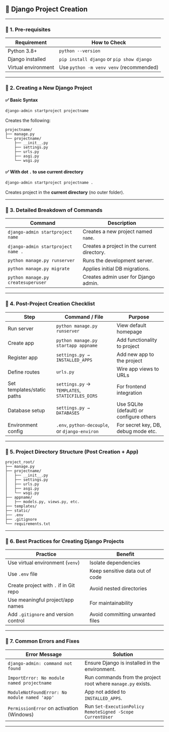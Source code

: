 ## 🚀 Django Project Creation 

---

### 🔹 1. **Pre-requisites**

| Requirement         | How to Check                              |
| ------------------- | ----------------------------------------- |
| Python 3.8+         | `python --version`                        |
| Django installed    | `pip install django` or `pip show django` |
| Virtual environment | Use `python -m venv venv` (recommended)   |

---

### 🔹 2. **Creating a New Django Project**

#### ✅ Basic Syntax

```bash
django-admin startproject projectname
```

Creates the following:

```
projectname/
├── manage.py
└── projectname/
    ├── __init__.py
    ├── settings.py
    ├── urls.py
    ├── asgi.py
    └── wsgi.py
```

#### ✅ With dot `.` to use current directory

```bash
django-admin startproject projectname .
```

Creates project in the **current directory** (no outer folder).

---

### 🔹 3. **Detailed Breakdown of Commands**

| Command                            | Description                                 |
| ---------------------------------- | ------------------------------------------- |
| `django-admin startproject name`   | Creates a new project named `name`.         |
| `django-admin startproject name .` | Creates a project in the current directory. |
| `python manage.py runserver`       | Runs the development server.                |
| `python manage.py migrate`         | Applies initial DB migrations.              |
| `python manage.py createsuperuser` | Creates admin user for Django admin.        |

---

### 🔹 4. **Post-Project Creation Checklist**

| Step                       | Command / File                                  | Purpose                                  |
| -------------------------- | ----------------------------------------------- | ---------------------------------------- |
| Run server                 | `python manage.py runserver`                    | View default homepage                    |
| Create app                 | `python manage.py startapp appname`             | Add functionality to project             |
| Register app               | `settings.py → INSTALLED_APPS`                  | Add new app to the project               |
| Define routes              | `urls.py`                                       | Wire app views to URLs                   |
| Set templates/static paths | `settings.py` → `TEMPLATES`, `STATICFILES_DIRS` | For frontend integration                 |
| Database setup             | `settings.py → DATABASES`                       | Use SQLite (default) or configure others |
| Environment config         | `.env`, `python-decouple`, or `django-environ`  | For secret key, DB, debug mode etc.      |

---

### 🔹 5. **Project Directory Structure (Post Creation + App)**

```
project_root/
├── manage.py
├── projectname/
│   ├── __init__.py
│   ├── settings.py
│   ├── urls.py
│   ├── asgi.py
│   └── wsgi.py
├── appname/
│   ├── models.py, views.py, etc.
├── templates/
├── static/
├── .env
├── .gitignore
└── requirements.txt
```

---

### 🔹 6. **Best Practices for Creating Django Projects**

| Practice                               | Benefit                         |
| -------------------------------------- | ------------------------------- |
| Use virtual environment (`venv`)       | Isolate dependencies            |
| Use `.env` file                        | Keep sensitive data out of code |
| Create project with `.` if in Git repo | Avoid nested directories        |
| Use meaningful project/app names       | For maintainability             |
| Add `.gitignore` and version control   | Avoid committing unwanted files |

---

### 🔹 7. **Common Errors and Fixes**

| Error Message                                | Solution                                                     |
| -------------------------------------------- | ------------------------------------------------------------ |
| `django-admin: command not found`            | Ensure Django is installed in the environment.               |
| `ImportError: No module named projectname`   | Run commands from the project root where `manage.py` exists. |
| `ModuleNotFoundError: No module named 'app'` | App not added to `INSTALLED_APPS`.                           |
| `PermissionError` on activation (Windows)    | Run `Set-ExecutionPolicy RemoteSigned -Scope CurrentUser`    |

---
